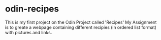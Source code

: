 # odin-recipes
This is my first project on the Odin Project called 'Recipes'
My Assignment is to greate a webpage containing different recipies (in ordered list format) with pictures and links.

